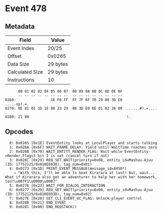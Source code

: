 # Event 478

## Metadata

| Field           | Value    |
|-----------------|----------|
| Event Index     | 20/25    |
| Offset          | 0x0265   |
| Data Size       | 29 bytes |
| Calculated Size | 29 bytes |
| Instructions    | 10       |

```
      00 01 02 03 04 05 06 07  08 09 0A 0B 0C 0D 0E 0F
      -- -- -- -- -- -- -- --  -- -- -- -- -- -- -- --
0260:                1E F0 FF  FF 7F 6F 70 29 08 3D E0       .....op).=.
0270: 0E 01 01 1D 1E 80 23 29  08 3D E0 0E 01 02 20 00  ......#).=.... .
0280: 21 00                                             !.              
```

## Opcodes

```
  0: 0x0265 [0x1E] EventEntity looks at LocalPlayer and starts talking
  1: 0x026A [0x6F] WAIT_FRAME_DELAY: Yield until WaitTime reaches zero
  2: 0x026B [0x70] WAIT_ENTITY_RENDER_FLAG: Wait while EventEntity->Render.Flags3 bit 2 is set (cancel turn if not)
  3: 0x026C [0x29] REQ_SET_WAIT(priority=0x08, entity_id=Mashuu-Ajuu (ID: 17752125/0x010EE03D), tag_num=0x01)
  4: 0x0273 [0x1D] PRINT_EVENT_MESSAGE(message_id=8458*)
    → "With this, I'll be able to beat Kirarara at last! But, wait... What if Kirarara also got an adventurer to help her with her homework, too?\u007F1\u0000\u0007"
  5: 0x0276 [0x23] WAIT_FOR_DIALOG_INTERACTION
  6: 0x0277 [0x29] REQ_SET_WAIT(priority=0x08, entity_id=Mashuu-Ajuu (ID: 17752125/0x010EE03D), tag_num=0x02)
  7: 0x027E [0x20] SET_CLI_EVENT_UC_FLAG: Unlock player control
  8: 0x0280 [0x21] END_EVENT
  9: 0x0281 [0x00] END_REQSTACK()
```
